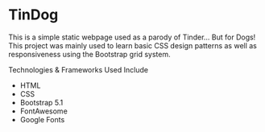 # TinDog
This is a simple static webpage used as a parody of Tinder... But for Dogs! This project was mainly used to learn basic CSS design patterns as well as responsiveness using the Bootstrap grid system.

Technologies & Frameworks Used Include
- HTML
- CSS
- Bootstrap 5.1
- FontAwesome
- Google Fonts

